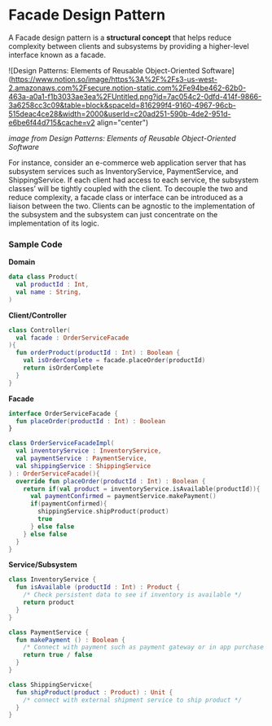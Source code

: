 # Facade Design Pattern

A Facade design pattern is a **structural concept** that helps reduce complexity between clients and subsystems by providing a higher-level interface known as a facade.

![Design Patterns: Elements of Reusable Object-Oriented Software](https://www.notion.so/image/https%3A%2F%2Fs3-us-west-2.amazonaws.com%2Fsecure.notion-static.com%2Fe94be462-62b0-463a-a0a1-f1b3033ae3ea%2FUntitled.png?id=7ac054c2-0dfd-414f-9866-3a6258cc3c09&table=block&spaceId=816299f4-9160-4967-96cb-515deac4ce28&width=2000&userId=c20ad251-590b-4de2-951d-e6be6f44d715&cache=v2 align="center")

*image from Design Patterns: Elements of Reusable Object-Oriented Software*

For instance, consider an e-commerce web application server that has subsystem services such as InventoryService, PaymentService, and ShippingService. If each client had access to each service, the subsystem classes’ will be tightly coupled with the client. To decouple the two and reduce complexity, a facade class or interface can be introduced as a liaison between the two. Clients can be agnostic to the implementation of the subsystem and the subsystem can just concentrate on the implementation of its logic.

### Sample Code

**Domain**

```kotlin
data class Product(
  val productId : Int,
  val name : String,
)
```

**Client/Controller**

```kotlin
class Controller(
  val facade : OrderServiceFacade
){
  fun orderProduct(productId : Int) : Boolean {
    val isOrderComplete = facade.placeOrder(productId)
    return isOrderComplete
  }
}
```

**Facade**

```kotlin
interface OrderServiceFacade {
  fun placeOrder(productId : Int) : Boolean
}

class OrderServiceFacadeImpl(
  val inventoryService : InventoryService,
  val paymentService : PaymentService,
  val shippingService : ShippingService
) : OrderServiceFacade(){
  override fun placeOrder(productId : Int) : Boolean {
    return if(val product = inventoryService.isAvailable(productId)){
      val paymentConfirmed = paymentService.makePayment()
      if(paymentConfirmed){
        shippingService.shipProduct(product)
        true
      } else false
    } else false
  }
}
```

**Service/Subsystem**

```kotlin
class InventoryService {
  fun isAvailable (productId : Int) : Product {
    /* Check persistent data to see if inventory is available */
    return product
  }
}

class PaymentService {
  fun makePayment () : Boolean {
    /* Connect with payment such as payment gateway or in app purchase */
    return true / false
  }
}

class ShippingServicxe{
  fun shipProduct(product : Product) : Unit {
    /* connect with external shipment service to ship product */
  }
}
```